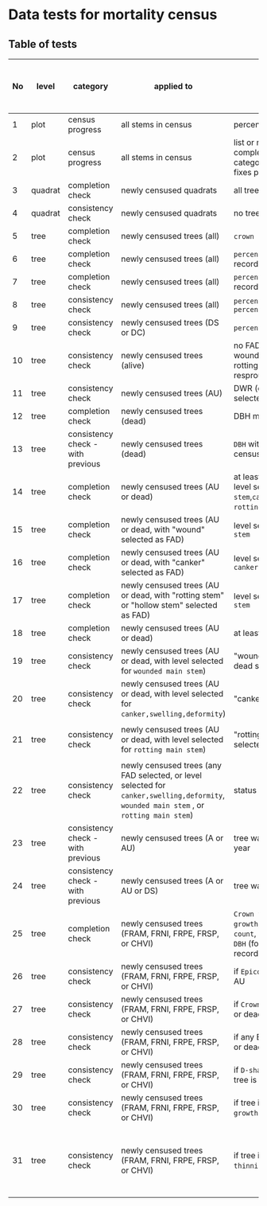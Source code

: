 # Data tests for mortality census

## Table of tests 

No|level | category | applied to | test  | warning (W) or error (E) | coded | requires field fix? | auto fix (when applicable) | core or SCBI add-on?
----  |----  | ---- | ----  | ----  | ---- | ---- | ---- | ----  | ---- 
1|plot | census progress | all stems in census | percent trees censused | NA |  2021 | NA | NA | core
2|plot | census progress | all stems in census | list or map of quadrats completed, with additional category for censused with fixes pending | NA |  2021 | NA | NA | core 
3|quadrat | completion check | newly censused quadrats | all trees censused |  E | 2021 | Y | NA | core
4|quadrat  | consistency check | newly censused quadrats | no trees are duplicated |   W | 2021 | N | use latest record | core
5|tree | completion check | newly censused trees (all) | `crown position` is recorded | E | 2021 | Y | NA | core
6|tree | completion check | newly censused trees (all) |`percentage of crown intact` is recorded | E | 2021 | Y | NA | core
7|tree | completion check | newly censused trees (all) |`percentage of crown living` is recorded | E | 2021 | Y | NA | core
8|tree | consistency check | newly censused trees (all) | `percentage of crown living` ≤ `percentage of crown intact` | E | 2021 | initially | [issue 13](https://github.com/SCBI-ForestGEO/SCBImortality/issues/13)| core
9|tree | consistency check | newly censused trees (DS or DC) | `percentage of crown living` = 0 | E | 2021 | Y | NA| core
10|tree | consistency check | newly censused trees (alive) | no FAD is selected; no record of wounded main stem, canker, or rotting trunk; DWR (dead with resprouts) not selected | E | 2021 | Y | NA| core
11|tree | consistency check | newly censused trees (AU) | DWR (dead with resprouts) not selected |E |  2021 | initially | ---| core
12|tree | completion check | newly censused trees (dead) | DBH measured | E | 2021 | Y | NA | core
13|tree | consistency check - with previous | newly censused trees (dead) | `DBH` within 2cm of most recent census DBH | W | 2021 | Y | NA| SCBI
14|tree | completion check | newly censused trees (AU or dead) | at least one FAD is selected (OR level selected for `wounded main stem`,`canker,swelling,deformity`, `rotting main stem`)* | E |2021 | Y | NA | core
15|tree | completion check | newly censused trees (AU or dead, with "wound" selected as FAD) | level selected for `wounded main stem` | E |2021 | Y | NA | core
16|tree | completion check | newly censused trees (AU or dead, with "canker" selected as FAD) | level selected for `canker,swelling,deformity` |E | 2021 | Y | NA | core
17|tree | completion check | newly censused trees (AU or dead, with "rotting stem" or "hollow stem" selected as FAD) | level selected for `rotting main stem` | E |2021 | Y | NA | core
18|tree | completion check | newly censused trees (AU or dead) | at least one photo was taken | W | not yet | Y | NA | core
19|tree | consistency check | newly censused trees (AU or dead, with level selected for `wounded main stem`)| "wound" selected as FAD, AU or dead selected as status | W| 2021 | N | add wound to FAD list* | core
20|tree | consistency check | newly censused trees (AU or dead, with level selected for `canker,swelling,deformity`)| "canker" selected as FAD | W| 2021 | N | add canker to FAD list* | core
21|tree | consistency check | newly censused trees (AU or dead, with level selected for `rotting main stem`)| "rotting stem" or "hollow stem" selected as FAD| W| 2021 | N | add `rotting main stem` to FAD list* | core
22|tree | consistency check | newly censused trees (any FAD selected, or level selected for `canker,swelling,deformity`, `wounded main stem` , or `rotting main stem`)| status selected as AU or dead | W| 2021 | N | change live to AU | core
23|tree | consistency check - with previous | newly censused trees (A or AU) | tree was A or AU in previous year | W| 2021 | Y | NA| SCBI
24|tree | consistency check - with previous | newly censused trees (A or AU or DS) | tree was not DC in previous year | W| 2021 | Y | NA| SCBI
25|tree | completion check | newly censused trees (FRAM, FRNI, FRPE, FRSP, or CHVI) | `Crown thinning`, `Epicormic growth`,  `D-shaped exit hole count`, `Crown position < 10 cm DBH` (for stems <10cm) all recorded | E | 2021 | Y | NA | SCBI
26|tree | consistency check | newly censused trees (FRAM, FRNI, FRPE, FRSP, or CHVI) | if `Epicormic growth`>0, tree is AU | E | 2021 | N | set status to AU | SCBI
27|tree | consistency check | newly censused trees (FRAM, FRNI, FRPE, FRSP, or CHVI) | if `Crown thinning`>1 , tree is AU or dead | E | 2021 |  sometimes | | SCBI
28|tree | consistency check | newly censused trees (FRAM, FRNI, FRPE, FRSP, or CHVI) | if any EABF recorded, tree is AU or dead | E | 2021 | sometimes | --- | SCBI
29|tree | consistency check | newly censused trees (FRAM, FRNI, FRPE, FRSP, or CHVI) | if `D-shaped exit hole count`>0, tree is AU or dead | E | 2021 | sometimes | --- | SCBI
30|tree | consistency check | newly censused trees (FRAM, FRNI, FRPE, FRSP, or CHVI) | if tree is dead, `Epicormic growth`=0  | E | 2021 | sometimes | --- | SCBI
31|tree | consistency check | newly censused trees (FRAM, FRNI, FRPE, FRSP, or CHVI) | if tree is dead, `Crown thinning`=5 | E | 2021 |  sometimes | Just the ones that are zero should be auto changed to 5.| SCBI



